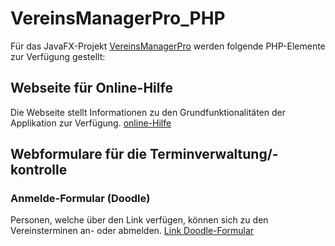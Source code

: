 # VereinsManagerPro_PHP
Für das JavaFX-Projekt [VereinsManagerPro](https://github.com/cloud4bspace/VereinsManagerPro) werden folgende PHP-Elemente zur Verfügung gestellt:

## Webseite für Online-Hilfe
Die Webseite stellt Informationen zu den Grundfunktionalitäten der Applikation zur Verfügung.
[online-Hilfe](https://www.cloud4b.space/VereinsManager/Hilfe/help.html)

## Webformulare für die Terminverwaltung/-kontrolle
### Anmelde-Formular (Doodle)
Personen, welche über den Link verfügen, können sich zu den Vereinsterminen an- oder abmelden.
[Link Doodle-Formular]()
